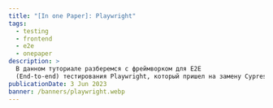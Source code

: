 ```yaml
---
title: "[In one Paper]: Playwright"
tags:
  - testing
  - frontend
  - e2e
  - onepaper
description: >
  В данном туториале разберемся с фреймворком для E2E
  (End-to-end) тестирования Playwright, который пришел на замену Cypress и Selenium.
publicationDate: 3 Jun 2023
banner: /banners/playwright.webp
---
```

